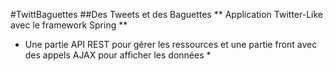 #TwittBaguettes
##Des Tweets et des Baguettes
** Application Twitter-Like avec le framework Spring **  
* Une partie API REST pour gérer les ressources et une partie front avec des appels AJAX pour afficher les données *